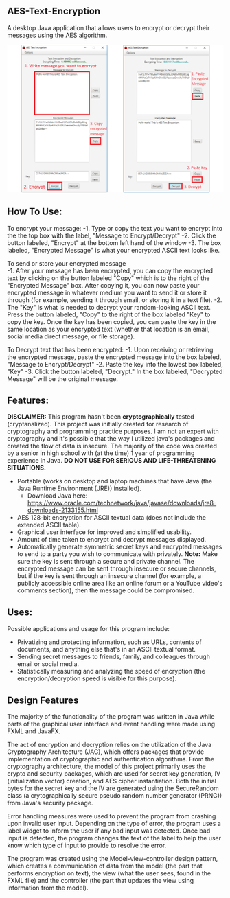 ## AES-Text-Encryption
A desktop Java application that allows users to encrypt or decrypt their messages using the AES algorithm. 

<img src="/img/How To Encrypt-Decrypt.png" style="text-align:center"/>

## How To Use:
To encrypt your message:
-1. Type or copy the text you want to encrypt into the the top box with the label, "Message to Encrypt/Decrypt"
-2. Click the button labeled, "Encrypt" at the bottom left hand of the window
-3. The box labeled, "Encrypted Message" is what your encrypted ASCII text looks like. 
  
To send or store your encrypted message  
-1. After your message has been encrypted, you can copy the encrypted text by clicking on the button labeled "Copy" which is to the right of the "Encrypted Message" box. After copying it, you can now paste your encrypted message in whatever medium you want to send it or store it through (for example, sending it through email, or storing it in a text file).
-2. The "Key" is what is needed to decrypt your random-looking ASCII text. Press the button labeled, "Copy" to the right of the box labeled "Key" to copy the key. Once the key has been copied, you can paste the key in the same location as your encrypted text (whether that location is an email, social media direct message, or file storage).
  
To Decrypt text that has been encrypted:
-1. Upon receiving or retrieving the encrypted message, paste the encrypted message into the box labeled, "Message to Encrypt/Decrypt"
-2. Paste the key into the lowest box labeled, "Key"
-3. Click the button labeled, "Decrypt." In the box labeled, "Decrypted Message" will be the original message.
  
## Features:
**DISCLAIMER:** This program hasn't been __cryptographically__ tested (cryptanalized). This project was initially created for research of cryptography and programming practice purposes. I am not an expert with cryptography and it's possible that the way I utilized java's packages and created the flow of data is insecure. The majority of the code was created by a senior in high school with (at the time) 1 year of programming experience in Java. **DO NOT USE FOR SERIOUS AND LIFE-THREATENING SITUATIONS.**

- Portable (works on desktop and laptop machines that have Java (the Java Runtime Environment (JRE)) installed).
  - Download Java here: https://www.oracle.com/technetwork/java/javase/downloads/jre8-downloads-2133155.html
- AES 128-bit encryption for ASCII textual data (does not include the extended ASCII table). 
- Graphical user interface for improved and simplified usability. 
- Amount of time taken to encrypt and decrypt messages displayed.
- Automatically generate symmetric secret keys and encrypted messages to send to a party you wish to communicate with privately. 
  **Note:** Make sure the key is sent through a secure and private channel. The encrypted message can be sent through insecure or secure channels, but if the key is sent through an insecure channel (for example, a publicly accessible online area like an online forum or a YouTube video's comments section), then the message could be compromised. 


## Uses:      
Possible applications and usage for this program include:
- Privatizing and protecting information, such as URLs, contents of documents, and anything else that's in an ASCII textual format.
- Sending secret messages to friends, family, and colleagues through email or social media.
- Statistically measuring and analyzing the speed of encryption (the encryption/decryption speed is visible for this purpose).

## Design Features
The majority of the functionality of the program was written in Java while parts of the graphical user interface and event handling were made using FXML and JavaFX.

The act of encryption and decryption relies on the utilization of the Java Cryptography Architecture (JAC), which offers packages that provide implementation of cryptographic and authentication algorithms. From the cryptography architecture, the model of this project primarily uses the crypto and security packages, which are used for secret key generation, IV (initialization vector) creation, and AES cipher instantiation. Both the initial bytes for the secret key and the IV are generated using the SecureRandom class (a crytographically secure pseudo random number generator (PRNG)) from Java's security package.

Error handling measures were used to prevent the program from crashing upon invalid user input. Depending on the type of error, the program uses a label widget to inform the user if any bad input was detected. Once bad input is detected, the program changes the text of the label to help the user know which type of input to provide to resolve the error.

The program was created using the Model-view-controller design pattern, which creates a communication of data from the model (the part that performs encryption on text), the view (what the user sees, found in the FXML file) and the controller (the part that updates the view using information from the model). 
